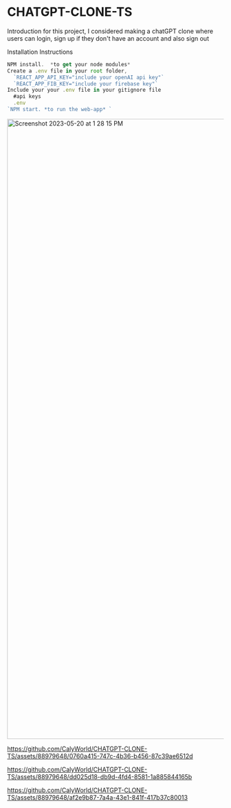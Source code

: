 # CHATGPT-CLONE-TS

Introduction
  for this project, I considered making a chatGPT clone where users can login, sign up if they don't have an account and also sign out
  
Installation Instructions
```js
NPM install.  *to get your node modules*
Create a .env file in your root folder, 
  `REACT_APP_API_KEY="include your openAI api key"`
  `REACT_APP_FIB_KEY="include your firebase key"`
Include your your .env file in your gitignore file 
  #api keys
  .env
`NPM start. *to run the web-app* `
```

<img width="1438" alt="Screenshot 2023-05-20 at 1 28 15 PM" src="https://github.com/CalyWorld/CHATGPT-CLONE-TS/assets/88979648/8fe8ed4a-ac0f-49ff-b493-193be4389f4e">

https://github.com/CalyWorld/CHATGPT-CLONE-TS/assets/88979648/0760a415-747c-4b36-b456-87c39ae6512d

https://github.com/CalyWorld/CHATGPT-CLONE-TS/assets/88979648/dd025d18-db9d-4fd4-8581-1a885844165b

https://github.com/CalyWorld/CHATGPT-CLONE-TS/assets/88979648/af2e9b87-7a4a-43e1-841f-417b37c80013

